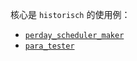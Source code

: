 核心是 `historisch` 的使用例：

- [`perday_scheduler_maker`](perday_scheduler_maker)
- [`para_tester`](para_tester)

